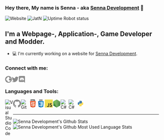 ### Hey there, My name is Senna - aka [Senna Development][website] 👋

![Website](https://img.shields.io/website?down_color=Red&down_message=Down&label=Senna%20Development%20Website&logo=html5&style=for-the-badge&up_message=Online&url=https%3A%2F%2Fsennadevelopment.github.io%2F)
![JatN](https://img.shields.io/website?down_message=offline&label=JatN%20Website&logo=html5&style=for-the-badge&up_message=online&url=https%3A%2F%2Fgithub.com%2Fsennadevelopment)
![Uptime Robot status](https://img.shields.io/uptimerobot/status/m785593133-4b4bb32c389b97490899281a?label=Hawk%20Discord%20Bot&logo=discord&style=for-the-badge)

## I'm a Webpage-, Application-, Game Developer and Modder.
- 💻 I'm currently working on a website for [Senna Development][website].

### Connect with me:
[<img align="left" alt="SennaDevelopment.github.io" width="22px" src="./globe.png"/>][website]
[<img align="left" alt="SennaDevelopment | Twitter" width="22px" src="./twitter.png"/>][twitter]
[<img align="left" alt="SennaDevelopment | Discord" width="22px" src="./discord.png"/>][discord]

<br/>

### Languages and Tools:

<img align="left" alt="Visual Studio Code" width="26px" src="https://upload.wikimedia.org/wikipedia/commons/thumb/9/9a/Visual_Studio_Code_1.35_icon.svg/64px-Visual_Studio_Code_1.35_icon.png"/>
<img align="left" alt="GitHub" width="26px" src="./github.png"/>
<img align="left" alt="Git" width="26px" src="https://upload.wikimedia.org/wikipedia/commons/thumb/3/3f/Git_icon.svg/1024px-Git_icon.svg.png"/>
<img align="left" alt="HTML5" width="26px" src="https://raw.githubusercontent.com/github/explore/80688e429a7d4ef2fca1e82350fe8e3517d3494d/topics/html/html.png"/>
<img align="left" alt="CSS" width="26px" src="https://raw.githubusercontent.com/github/explore/80688e429a7d4ef2fca1e82350fe8e3517d3494d/topics/css/css.png"/>
<img align="left" alt="JavaScript" width="26px" src="https://raw.githubusercontent.com/github/explore/80688e429a7d4ef2fca1e82350fe8e3517d3494d/topics/javascript/javascript.png"/>
<img align="left" alt="Node.js" width="26px" src="https://raw.githubusercontent.com/github/explore/80688e429a7d4ef2fca1e82350fe8e3517d3494d/topics/nodejs/nodejs.png"/>
<img align="left" alt="C#" width="26px" src="https://cdn.iconscout.com/icon/free/png-512/csharp-1-1175241.png"/>
<img align="left" alt="C#" width="26px" src="https://images.vexels.com/media/users/3/166401/isolated/lists/b82aa7ac3f736dd78570dd3fa3fa9e24-java-programming-language-icon.png"/>
<img align="left" alt="C#" width="26px" src="https://raw.githubusercontent.com/github/explore/80688e429a7d4ef2fca1e82350fe8e3517d3494d/topics/python/python.png"/>

<br/>
<br/>

---

<img align="left" alt="Senna Development's Github Stats" src="https://github-readme-stats.senna.vercel.app/api?username=senna&show_icons=true&hide_border=true&count_private=true"/>
<img align="center" alt="Senna Development's Github Most Used Language Stats" src="https://github-readme-stats.senna.vercel.app/api/top-langs/?username=sennadevelopment&hide_border=true"/>


[website]: https://sennadevelopment.github.io/
[twitter]: https://twitter.com/Senna_Dev/
[discord]: https://discord.com/invite/sennadevelopment
